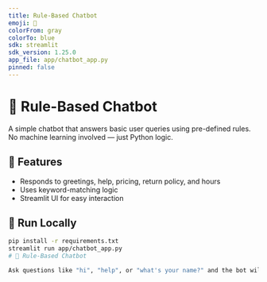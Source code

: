 ```yaml
---
title: Rule-Based Chatbot
emoji: 💬
colorFrom: gray
colorTo: blue
sdk: streamlit
sdk_version: 1.25.0
app_file: app/chatbot_app.py
pinned: false
---
```

# 💬 Rule-Based Chatbot

A simple chatbot that answers basic user queries using pre-defined rules. No machine learning involved — just Python logic.

## 🧠 Features
- Responds to greetings, help, pricing, return policy, and hours
- Uses keyword-matching logic
- Streamlit UI for easy interaction

## 🚀 Run Locally

```bash
pip install -r requirements.txt
streamlit run app/chatbot_app.py
# 💬 Rule-Based Chatbot

Ask questions like "hi", "help", or "what's your name?" and the bot will respond using simple rules.
